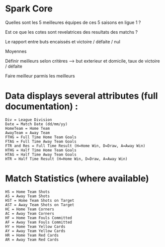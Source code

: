 # Spark Core

Quelles sont les 5 meilleures équipes de ces 5 saisons en ligue 1 ?

Est ce que les cotes sont revelatrices des resultats des matchs ?

Le rapport entre buts encaissés et victoire / défaite / nul

Moyennes

Définir meilleurs selon critères --> but exterieur et domicile, taux de victoire / défaite

Faire meilleur parmis les meilleurs

# Data displays several attributes (full documentation) :

    Div = League Division
    Date = Match Date (dd/mm/yy)
    HomeTeam = Home Team
    AwayTeam = Away Team
    FTHG = Full Time Home Team Goals
    FTAG = Full Time Away Team Goals
    FTR and Res = Full Time Result (H=Home Win, D=Draw, A=Away Win)
    HTHG = Half Time Home Team Goals
    HTAG = Half Time Away Team Goals
    HTR = Half Time Result (H=Home Win, D=Draw, A=Away Win)

# Match Statistics (where available)

    HS = Home Team Shots
    AS = Away Team Shots
    HST = Home Team Shots on Target
    AST = Away Team Shots on Target
    HC = Home Team Corners
    AC = Away Team Corners
    HF = Home Team Fouls Committed
    AF = Away Team Fouls Committed
    HY = Home Team Yellow Cards
    AY = Away Team Yellow Cards
    HR = Home Team Red Cards
    AR = Away Team Red Cards
